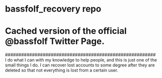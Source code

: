 # bassfolf_recovery repo
# Cached version of the official @bassfolf Twitter Page.
########################################################
I do what I can with my knowledge to help people, and this is just one of the small things I do. 
I can recover lost accounts to some degree after they are deleted so that not everything is lost from a certain user.
